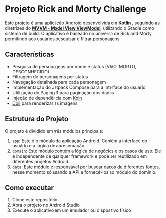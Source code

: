 # Projeto Rick and Morty Challenge

Este projeto é uma aplicação Android desenvolvida em [**Kotlin**][kotlin] , seguindo as diretrizes do [**MVVM - Model View ViewModel**][mvvm], utilizando o Gradle como sistema de build. O aplicativo é baseado no universo de Rick and Morty, permitindo aos usuários pesquisar e filtrar personagens.

## Características

- Pesquisa de personagens por nome e status (VIVO, MORTO, DESCONHECIDO)
- Filtragem de personagens por status
- Navegação detalhada para cada personagem
- Implementação do Jetpack Compose para a interface do usuário
- Utilização do Paging 3 para paginação dos dados
- Injeção de dependência com [Koin][koin]
- [Coil][coil] para renderizar as imagens

## Estrutura do Projeto

O projeto é dividido em três módulos principais:

1. `app`: Este é o módulo da aplicação Android. Contém a interface do usuário e a lógica de apresentação.
2. `domain`: Este módulo contém a lógica de negócios e os casos de uso. Ele é independente de qualquer framework e pode ser reutilizado em diferentes projetos Android.
3. `data`: Este módulo é responsável por buscar dados de diferentes fontes, nesse momento só usando a API e fornecê-los ao módulo do domínio.

## Como executar

1. Clone este repositório
2. Abra o projeto no Android Studio
3. Execute o aplicativo em um emulador ou dispositivo físico


[mvvm]:<https://medium.com/android-dev-br/arquiteturas-em-android-mvvm-kotlin-android-architecture-components-databinding-lifecycle-d5e7a9023cf3>
[kotlin]:<https://kotlinlang.org/docs/reference/>
[koin]:<https://insert-koin.io/docs/reference/introduction>
[coil]:<https://coil-kt.github.io/coil/getting_started/>
